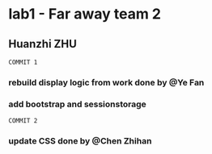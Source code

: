 # lab1 - Far away team 2
## Huanzhi ZHU

`COMMIT 1`
### rebuild display logic from work done by @Ye Fan 
### add bootstrap and sessionstorage
`COMMIT 2`
### update CSS done by @Chen Zhihan
